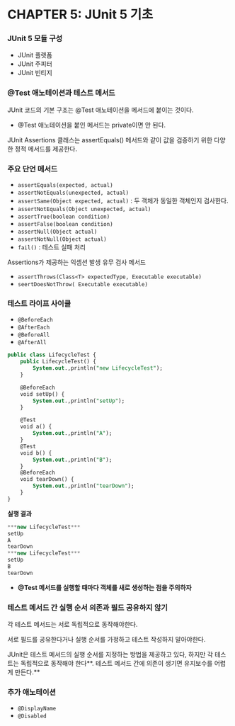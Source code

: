 # CHAPTER 5: JUnit 5 기초

### JUnit 5 모듈 구성

- JUnit 플랫폼
- JUnit 주피터
- JUnit 빈티지

### @Test 애노테이션과 테스트 메서드

JUnit 코드의 기본 구조는 @Test 애노테이션을 메서드에 붙이는 것이다.

- @Test 애노테이션을 붙인 메서드는 private이면 안 된다.

JUnit Assertions 클래스는 assertEquals() 메서드와 같이 값을 검증하기 위한 다양한 정적 메서드를 제공한다.

### 주요 단언 메서드

- `assertEquals(expected, actual)`
- `assertNotEquals(unexpected, actual)`
- `assertSame(Object expected, actual)` : 두 객체가 동일한 객체인지 검사한다.
- `assertNotEquals(Object unexpected, actual)`
- `assertTrue(boolean condition)`
- `assertFalse(boolean condition)`
- `assertNull(Object actual)`
- `assertNotNull(Object actual)`
- `fail()` : 테스트 실패 처리

Assertions가 제공하는 익셉션 발생 유무 검사 메서드

- `assertThrows(Class<T> expectedType, Executable executable)`
- `seertDoesNotThrow( Executable executable)`

### 테스트 라이프 사이클

- `@BeforeEach`
- `@AfterEach`
- `@BeforeAll`
- `@AfterAll`

```sql
public class LifecycleTest {
	public LifecycleTest() {
		System.out.,println("new LifecycleTest");
	}

	@BeforeEach
	void setUp() {
		System.out.,println("setUp");
	}

	@Test
	void a() {
		System.out.,println("A");
	}
	@Test
	void b() {
		System.out.,println("B");
	}
	@BeforeEach
	void tearDown() {
		System.out.,println("tearDown");
	}
}
```

**실행 결과**

```sql
***new LifecycleTest***
setUp
A
tearDown
***new LifecycleTest***
setUp
B
tearDown
```

- **@Test 메서드를 실행할 때마다 객체를 새로 생성하는 점을 주의하자**

### 테스트 메서드 간 실행 순서 의존과 필드 공유하지 않기

각 테스트 메서드는 서로 독립적으로 동작해야한다.

서로 필드를 공유한다거나 실행 순서를 가정하고 테스트 작성하지 말아야한다.

JUnit은 테스트 메서드의 실행 순서를 지정하는 방법을 제공하고 있다, 하지만 각 테스트는 독립적으로 동작해야 한다**. 테스트 메서드 간에 의존이 생기면 유지보수를 어렵게 만든다.**

### 추가 애노테이션

- `@DisplayName`
- `@Disabled`